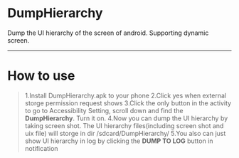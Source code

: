 # DumpHierarchy
Dump the UI hierarchy of the screen of android.
Supporting dynamic screen.


-------------------------
# How to use

> 1.Install DumpHierarchy.apk to your phone
> 2.Click yes when external storge permission request shows
> 3.Click the only button in the activity to go to Accessibility Setting, scroll down and find the **DumpHierarchy**. Turn it on.
> 4.Now you can dump the UI hierarchy by taking screen shot. The UI hierarchy files(including screen shot and uix file) will storge in dir /sdcard/DumpHierarchy/
> 5.You also can just show UI hierarchy in log by clicking the **DUMP TO LOG** button in notification
